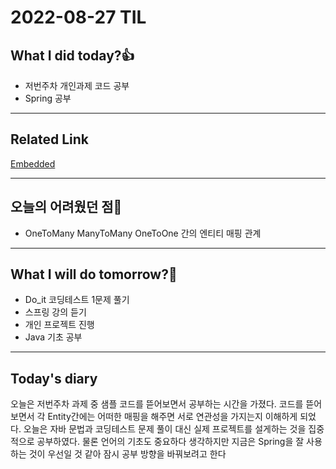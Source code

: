 # 2022-08-27 TIL
## What I did today?👍
* 저번주차 개인과제 코드 공부
* Spring 공부


___
## Related Link
[Embedded](https://github.com/BeomSeogKim/Spring/blob/main/JPA/Embedded.md)    

___
## 오늘의 어려웠던 점🤯
* OneToMany ManyToMany OneToOne 간의 엔티티 매핑 관계 

___
## What I will do tomorrow?🙏
* Do_it 코딩테스트 1문제 풀기
* 스프링 강의 듣기
* 개인 프로젝트 진행
* Java 기초 공부

___
## Today's diary
오늘은 저번주차 과제 중 샘플 코드를 뜯어보면서 공부하는 시간을 가졌다. 코드를 뜯어보면서 각 Entity간에는 어떠한 매핑을 해주면 서로 연관성을 가지는지 이해하게 되었다. 
오늘은 자바 문법과 코딩테스트 문제 풀이 대신 실제 프로젝트를 설게하는 것을 집중적으로 공부하였다. 물론 언어의 기초도 중요하다 생각하지만 지금은 Spring을 잘 사용하는 것이 
우선일 것 같아 잠시 공부 방향을 바꿔보려고 한다
